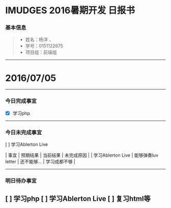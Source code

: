  # IMUDGES 2016暑期开发 日报书

 ### 基本信息
 > * 姓名：杨洋  、
 > * 学号：0151122675
 > * 项目组：前端组
 
 ------
 
 
 # 2016/07/05
 
 ------
 
 ### 今日完成事宜
 - [x]  学习php
 
 
 ------
 ### 今日未完成事宜
  [ ] 学习Ablerton Live
 
 | 事宜               | 预期结果                  | 当前结果        | 未完成原因         | 
 | 学习Ablerton Live  | 能够弹奏luv letter        | 还不能够...     | 学习成都不够       |
 
 
 
 ------
 ### 明日待办事宜
  [ ] 学习php
  [ ] 学习Ablerton Live 
  [ ] 复习html等
 ------
